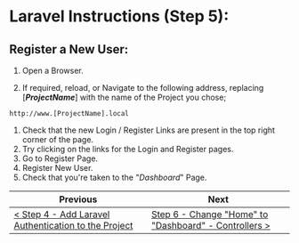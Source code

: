 # Laravel Instructions (Step 5):

## Register a New User:

1. Open a Browser.

1. If required, reload, or Navigate to the following address, replacing [**_ProjectName_**] with the name of the Project you chose;

```
http://www.[ProjectName].local
```

1. Check that the new Login / Register Links are present in the top right corner of the page.
2. Try clicking on the links for the Login and Register pages.
3. Go to Register Page.
4. Register New User.
5. Check that you're taken to the "_Dashboard_" Page.

| Previous | Next |
| -------- | ---- |
| [< Step 4 - Add Laravel Authentication to the Project](laravel-4.md) | [Step 6 - Change "Home" to "Dashboard" - Controllers >](laravel-6.md) |